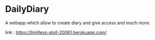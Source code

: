 # DailyDiary
A webapp which allow to create diary and give access and much more.

link : https://limitless-atoll-20061.herokuapp.com/
